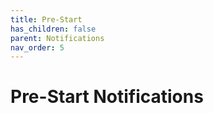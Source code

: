 ```yaml
---
title: Pre-Start
has_children: false
parent: Notifications
nav_order: 5
---
```



# Pre-Start Notifications 